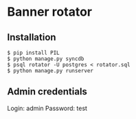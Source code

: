 # Banner rotator

## Installation
    $ pip install PIL
    $ python manage.py syncdb
    $ psql rotator -U postgres < rotator.sql
    $ python manage.py runserver

## Admin credentials
Login: admin
Password: test